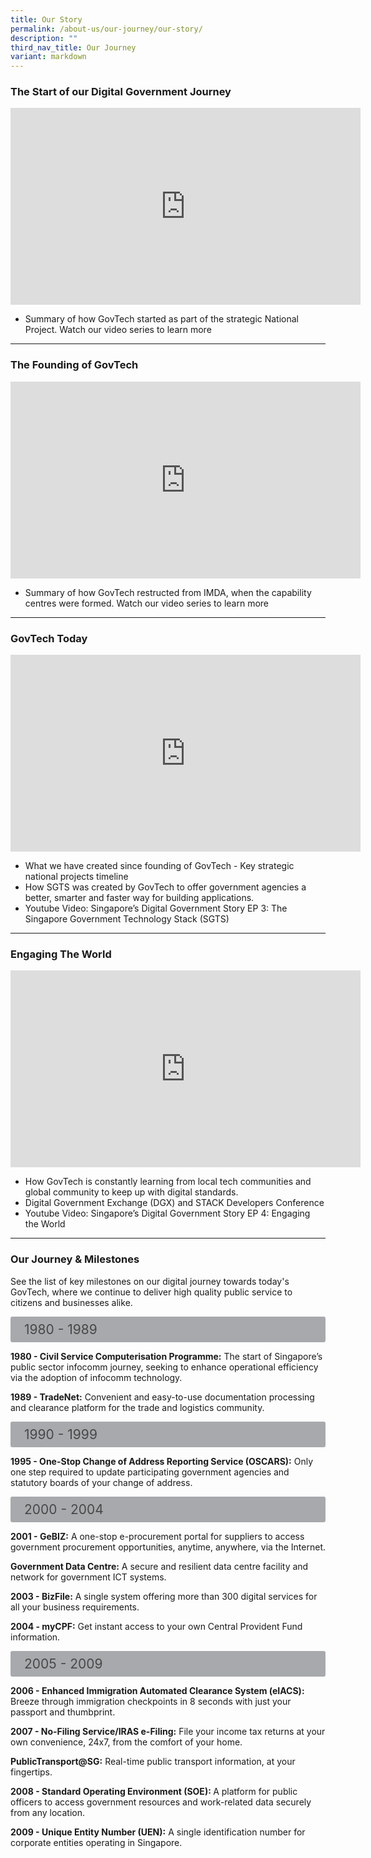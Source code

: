 ```yaml
---
title: Our Story
permalink: /about-us/our-journey/our-story/
description: ""
third_nav_title: Our Journey
variant: markdown
---
```

### The Start of our Digital Government Journey
<!--td {border: 1px solid #cccccc;}br {mso-data-placement:same-cell;}--><div class="bp-youtube">  
  
<iframe allowfullscreen="" allow="accelerometer; autoplay; clipboard-write; encrypted-media; gyroscope; picture-in-picture; web-share" frameborder="0" title="YouTube video player" src="https://www.youtube.com/embed/1qJ8aQdDQvw?si=dbMWMvdjakK11JUB" height="315" width="560"></iframe>  
</div> 

- Summary of how GovTech started as part of the strategic National Project. Watch our video series to learn more

--- 
### The Founding of GovTech
<!--td {border: 1px solid #cccccc;}br {mso-data-placement:same-cell;}--><div class="bp-youtube"> 
	
<iframe allowfullscreen="" allow="accelerometer; autoplay; clipboard-write; encrypted-media; gyroscope; picture-in-picture; web-share" frameborder="0" title="YouTube video player" src="https://www.youtube.com/embed/TEmIuECWBHM?si=BKdw842EnxAMBFQu" height="315" width="560"></iframe>
	</div>
	
- Summary of how GovTech restructed from IMDA, when the capability centres were formed. Watch our video series to learn more

--- 

### GovTech Today
<!--td {border: 1px solid #cccccc;}br {mso-data-placement:same-cell;}--><div class="bp-youtube"> 
	
<iframe allowfullscreen="" allow="accelerometer; autoplay; clipboard-write; encrypted-media; gyroscope; picture-in-picture; web-share" frameborder="0" title="YouTube video player" src="https://www.youtube.com/embed/Wfc-Vg5KC8w?si=4vu91YX7sGg383Ye" height="315" width="560"></iframe>
	</div>

- What we have created since founding of GovTech - Key strategic national projects timeline
- How SGTS was created by GovTech to offer government agencies a better, smarter and faster way for building applications.
- Youtube Video: Singapore’s Digital Government Story EP 3: The Singapore Government Technology Stack (SGTS)

--- 

### Engaging The World
<!--td {border: 1px solid #cccccc;}br {mso-data-placement:same-cell;}--><div class="bp-youtube"> 
<iframe allowfullscreen="" allow="accelerometer; autoplay; clipboard-write; encrypted-media; gyroscope; picture-in-picture; web-share" frameborder="0" title="YouTube video player" src="https://www.youtube.com/embed/wzko3Bef8Fk?si=8LeChOTi0eGqfXL8" height="315" width="560"></iframe>
	</div>

- How GovTech is constantly learning from local tech communities and global community to keep up with digital standards.
- Digital Government Exchange (DGX) and STACK Developers Conference
- Youtube Video: Singapore’s Digital Government Story EP 4: Engaging the World

---


### Our Journey &amp; Milestones

See the list of key milestones on our digital journey towards today's GovTech, where we continue to deliver high quality public service to citizens and businesses alike. 


<style>
 

input {

display: none;

}

label {

display: block;

padding: 8px 22px;

margin: 0 0 5px 0;

cursor: pointor;

background: #a7a9ac;

border-radius: 3px;

color: #484848;

transition: ease .5s;

font-size: 1.5em;

}``
  

label:hover {

background: #B41E8E;

color: #FFF;

}

  

.accordion-content {

/\* background: #a7a9ac; \*/

padding: 10px 0px 30px 30px;

/\* border: 1px solid #484848; \*/

margin: 0 0 1px 0;

border-radius: 3px;

}

  

input + label + .accordion-content {

display: none;

}

  

input:checked + label + .accordion-content {

display: none;

}

  

input:checked + label + .accordion-content {

display: block;

}

  

</style>

<!-- End of accordion -->

  
<div>

<input id="title1" type="checkbox"><label for="title1">1980 - 1989</label>

<div class="accordion-content">

<p><b>1980 - Civil Service Computerisation Programme:</b> The start of Singapore’s public sector infocomm journey, seeking to enhance operational efficiency via the adoption of infocomm technology.</p>

<p><b>1989 - TradeNet:</b> Convenient and easy-to-use documentation processing and clearance platform for the trade and logistics community.</p>

</div>

<input id="title2" type="checkbox"><label for="title2">1990 - 1999</label>

<div class="accordion-content">

<p><b>1995 - One-Stop Change of Address Reporting Service (OSCARS):</b> Only one step required to update participating government agencies and statutory boards of your change of address.</p>

</div>

<input id="title3" type="checkbox"><label for="title3">2000 - 2004</label>

<div class="accordion-content">

<p><b>2001 - GeBIZ:</b> A one-stop e-procurement portal for suppliers to access government procurement opportunities, anytime, anywhere, via the Internet.</p>

<p><b>Government Data Centre:</b> A secure and resilient data centre facility and network for government ICT systems.</p>

<p><b>2003 - BizFile:</b> A single system offering more than 300 digital services for all your business requirements.</p>	

<p><b>2004 - myCPF:</b> Get instant access to your own Central Provident Fund information.</p>

</div>

<input id="title4" type="checkbox"><label for="title4">2005 - 2009</label>

<div class="accordion-content">

<p><b>2006 - Enhanced Immigration Automated Clearance System (eIACS):</b> Breeze through immigration checkpoints in 8 seconds with just your passport and thumbprint.</p>

<p><b>2007 - No-Filing Service/IRAS e-Filing:</b> File your income tax returns at your own convenience, 24x7, from the comfort of your home.</p>

<p><b>PublicTransport@SG:</b> Real-time public transport information, at your fingertips.</p>
	
<p><b>2008 - Standard Operating Environment (SOE): </b> A platform for public officers to access government resources and work-related data securely from any location.</p>	

<p><b>2009 - Unique Entity Number (UEN):</b> A single identification number for corporate entities operating in Singapore.</p>

</div>
	

	
	
	
	
	
</div>


